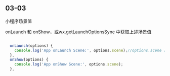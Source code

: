 ## 03-03

小程序场景值

onLaunch 和 onShow，或wx.getLaunchOptionsSync 中获取上述场景值

```js

  onLaunch(options) {
    console.log('App onLaunch Scene:', options.scene);//options.scene 是 String 类型的 
  },
  onShow(options) {
    console.log('App onShow Scene:', options.scene);
  },
  ```
